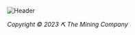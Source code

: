 ![Header](https://repository-images.githubusercontent.com/607364829/0ad6f476-5bfe-4e91-9f8f-0ec5240fdb3d)

*Copyright © 2023 ⛏ The Mining Company*
